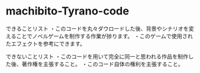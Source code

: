 # machibito-Tyrano-code

できることリスト
・このコードを丸々ダウロードした後、背景やシナリオを変えることでノベルゲームを制作する作業が捗ります。
・このゲームで使用されたエフェクトを参考にできます。

できないことリスト
・このコードを用いて完全に同一と思われる作品を制作した後、著作権を主張すること。
・このコード自体の権利を主張すること。
